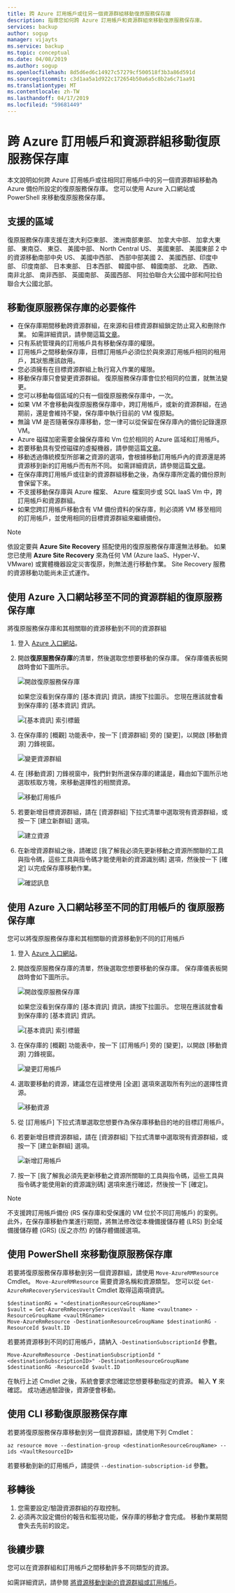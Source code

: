 ```yaml
---
title: 跨 Azure 訂用帳戶或往另一個資源群組移動復原服務保存庫
description: 指導您如何跨 Azure 訂用帳戶和資源群組來移動復原服務保存庫。
services: backup
author: sogup
manager: vijayts
ms.service: backup
ms.topic: conceptual
ms.date: 04/08/2019
ms.author: sogup
ms.openlocfilehash: 8d5d6ed6c14927c57279cf500518f3b3a86d591d
ms.sourcegitcommit: c3d1aa5a1d922c172654b50a6a5c8b2a6c71aa91
ms.translationtype: MT
ms.contentlocale: zh-TW
ms.lasthandoff: 04/17/2019
ms.locfileid: "59681449"
---
```

# <a name="move-a-recovery-services-vault-across-azure-subscriptions-and-resource-groups"></a>跨 Azure 訂用帳戶和資源群組移動復原服務保存庫

本文說明如何跨 Azure 訂用帳戶或往相同訂用帳戶中的另一個資源群組移動為 Azure 備份所設定的復原服務保存庫。 您可以使用 Azure 入口網站或 PowerShell 來移動復原服務保存庫。

## <a name="supported-region"></a>支援的區域

復原服務保存庫支援在澳大利亞東部、 澳洲南部東部、 加拿大中部、 加拿大東部、 東南亞、 東亞、 美國中部、 North Central US、 美國東部、 美國東部 2 中的資源移動南部中央 US、 美國中西部、 西部中部美國 2、 美國西部、印度中部、 印度南部、 日本東部、 日本西部、 韓國中部、 韓國南部、 北歐、 西歐、 南非北部、 南非西部、 英國南部、 英國西部、 阿拉伯聯合大公國中部和阿拉伯聯合大公國北部。

## <a name="prerequisites-for-moving-recovery-services-vault"></a>移動復原服務保存庫的必要條件

- 在保存庫期間移動跨資源群組，在來源和目標資源群組鎖定防止寫入和刪除作業。 如需詳細資訊，請參閱這篇[文章](https://docs.microsoft.com/azure/azure-resource-manager/resource-group-move-resources)。
- 只有系統管理員的訂用帳戶具有移動保存庫的權限。
- 訂用帳戶之間移動保存庫，目標訂用帳戶必須位於與來源訂用帳戶相同的租用戶，其狀態應該啟用。
- 您必須擁有在目標資源群組上執行寫入作業的權限。
- 移動保存庫只會變更資源群組。 復原服務保存庫會位於相同的位置，就無法變更。
- 您可以移動每個區域的只有一個復原服務保存庫中，一次。
- 如果 VM 不會移動與復原服務保存庫中，跨訂用帳戶，或新的資源群組，在過期前，還是會維持不變，保存庫中執行目前的 VM 復原點。
- 無論 VM 是否隨著保存庫移動，您一律可以從保留在保存庫內的備份記錄還原 VM。
- Azure 磁碟加密需要金鑰保存庫和 Vm 位於相同的 Azure 區域和訂用帳戶。
- 若要移動具有受控磁碟的虛擬機器，請參閱這篇[文章](https://azure.microsoft.com/blog/move-managed-disks-and-vms-now-available/)。
- 移動透過傳統模型所部署之資源的選項，會根據移動訂用帳戶內的資源還是將資源移到新的訂用帳戶而有所不同。 如需詳細資訊，請參閱這篇[文章](https://docs.microsoft.com/azure/azure-resource-manager/resource-group-move-resources#classic-deployment-limitations)。
- 在保存庫跨訂用帳戶或往新的資源群組移動之後，為保存庫所定義的備份原則會保留下來。
- 不支援移動保存庫與 Azure 檔案、 Azure 檔案同步或 SQL IaaS Vm 中，跨訂用帳戶和資源群組。
- 如果您跨訂用帳戶移動含有 VM 備份資料的保存庫，則必須將 VM 移至相同的訂用帳戶，並使用相同的目標資源群組來繼續備份。<br>

> [!NOTE]
>
> 依設定要與 **Azure Site Recovery** 搭配使用的復原服務保存庫還無法移動。 如果您已使用 **Azure Site Recovery** 來為任何 VM (Azure IaaS、Hyper-V、VMware) 或實體機器設定災害復原，則無法進行移動作業。 Site Recovery 服務的資源移動功能尚未正式運作。


## <a name="use-azure-portal-to-move-recovery-services-vault-to-different-resource-group"></a>使用 Azure 入口網站移至不同的資源群組的復原服務保存庫

將復原服務保存庫和其相關聯的資源移動到不同的資源群組

1. 登入 [Azure 入口網站](https://portal.azure.com/)。
2. 開啟**復原服務保存庫**的清單，然後選取您想要移動的保存庫。 保存庫儀表板開啟時會如下圖所示。

   ![開啟復原服務保存庫](./media/backup-azure-move-recovery-services/open-recover-service-vault.png)

   如果您沒看到保存庫的 [基本資訊] 資訊，請按下拉圖示。 您現在應該就會看到保存庫的 [基本資訊] 資訊。

   ![[基本資訊] 索引標籤](./media/backup-azure-move-recovery-services/essentials-information-tab.png)

3. 在保存庫的 [概觀] 功能表中，按一下 [資源群組] 旁的 [變更]，以開啟 [移動資源] 刀鋒視窗。

   ![變更資源群組](./media/backup-azure-move-recovery-services/change-resource-group.png)

4. 在 [移動資源] 刀鋒視窗中，我們針對所選保存庫的建議是，藉由如下圖所示地選取核取方塊，來移動選擇性的相關資源。

   ![移動訂用帳戶](./media/backup-azure-move-recovery-services/move-resource.png)

5. 若要新增目標資源群組，請在 [資源群組] 下拉式清單中選取現有資源群組，或按一下 [建立新群組] 選項。

   ![建立資源](./media/backup-azure-move-recovery-services/create-a-new-resource.png)

6. 在新增資源群組之後，請確認 [我了解我必須先更新移動之資源所關聯的工具與指令碼，這些工具與指令碼才能使用新的資源識別碼] 選項，然後按一下 [確定] 以完成保存庫移動作業。

   ![確認訊息](./media/backup-azure-move-recovery-services/confirmation-message.png)


## <a name="use-azure-portal-to-move-recovery-services-vault-to-a-different-subscription"></a>使用 Azure 入口網站移至不同的訂用帳戶的 復原服務保存庫

您可以將復原服務保存庫和其相關聯的資源移動到不同的訂用帳戶

1. 登入 [Azure 入口網站](https://portal.azure.com/)。
2. 開啟復原服務保存庫的清單，然後選取您想要移動的保存庫。 保存庫儀表板開啟時會如下圖所示。

    ![開啟復原服務保存庫](./media/backup-azure-move-recovery-services/open-recover-service-vault.png)

    如果您沒看到保存庫的 [基本資訊] 資訊，請按下拉圖示。 您現在應該就會看到保存庫的 [基本資訊] 資訊。

    ![[基本資訊] 索引標籤](./media/backup-azure-move-recovery-services/essentials-information-tab.png)

3. 在保存庫的 [概觀] 功能表中，按一下 [訂用帳戶] 旁的 [變更]，以開啟 [移動資源] 刀鋒視窗。

   ![變更訂用帳戶](./media/backup-azure-move-recovery-services/change-resource-subscription.png)

4. 選取要移動的資源，建議您在這裡使用 [全選] 選項來選取所有列出的選擇性資源。

   ![移動資源](./media/backup-azure-move-recovery-services/move-resource-source-subscription.png)

5. 從 [訂用帳戶] 下拉式清單選取您想要作為保存庫移動目的地的目標訂用帳戶。
6. 若要新增目標資源群組，請在 [資源群組] 下拉式清單中選取現有資源群組，或按一下 [建立新群組] 選項。

   ![新增訂用帳戶](./media/backup-azure-move-recovery-services/add-subscription.png)

7. 按一下 [我了解我必須先更新移動之資源所關聯的工具與指令碼，這些工具與指令碼才能使用新的資源識別碼] 選項來進行確認，然後按一下 [確定]。

> [!NOTE]
> 不支援跨訂用帳戶備份 (RS 保存庫和受保護的 VM 位於不同訂用帳戶) 的案例。 此外，在保存庫移動作業進行期間，將無法修改從本機備援儲存體 (LRS) 到全域備援儲存體 (GRS) (反之亦然) 的儲存體備援選項。
>
>

## <a name="use-powershell-to-move-recovery-services-vault"></a>使用 PowerShell 來移動復原服務保存庫

若要將復原服務保存庫移動到另一個資源群組，請使用 `Move-AzureRMResource` Cmdlet。 `Move-AzureRMResource` 需要資源名稱和資源類型。 您可以從 `Get-AzureRmRecoveryServicesVault` Cmdlet 取得這兩項資訊。

```
$destinationRG = "<destinationResourceGroupName>"
$vault = Get-AzureRmRecoveryServicesVault -Name <vaultname> -ResourceGroupName <vaultRGname>
Move-AzureRmResource -DestinationResourceGroupName $destinationRG -ResourceId $vault.ID
```

若要將資源移到不同的訂用帳戶，請納入 `-DestinationSubscriptionId` 參數。

```
Move-AzureRmResource -DestinationSubscriptionId "<destinationSubscriptionID>" -DestinationResourceGroupName $destinationRG -ResourceId $vault.ID
```

在執行上述 Cmdlet 之後，系統會要求您確認您想要移動指定的資源。 輸入 **Y** 來確認。 成功通過驗證後，資源便會移動。

## <a name="use-cli-to-move-recovery-services-vault"></a>使用 CLI 移動復原服務保存庫

若要將復原服務保存庫移動到另一個資源群組，請使用下列 Cmdlet：

```
az resource move --destination-group <destinationResourceGroupName> --ids <VaultResourceID>
```

若要移動到新的訂用帳戶，請提供 `--destination-subscription-id` 參數。

## <a name="post-migration"></a>移轉後

1. 您需要設定/驗證資源群組的存取控制。  
2. 必須再次設定備份的報告和監視功能，保存庫的移動才會完成。 移動作業期間會失去先前的設定。



## <a name="next-steps"></a>後續步驟

您可以在資源群組和訂用帳戶之間移動許多不同類型的資源。

如需詳細資訊，請參閱 [將資源移動到新的資源群組或訂用帳戶](https://docs.microsoft.com/azure/azure-resource-manager/resource-group-move-resources)。
